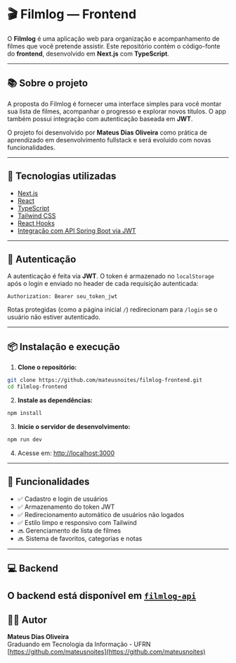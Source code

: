 # 🎬 Filmlog — Frontend

O **Filmlog** é uma aplicação web para organização e acompanhamento de filmes que você pretende assistir. Este repositório contém o código-fonte do **frontend**, desenvolvido em **Next.js** com **TypeScript**.

---

## 📚 Sobre o projeto

A proposta do Filmlog é fornecer uma interface simples para você montar sua lista de filmes, acompanhar o progresso e explorar novos títulos. O app também possui integração com autenticação baseada em **JWT**.

O projeto foi desenvolvido por **Mateus Dias Oliveira** como prática de aprendizado em desenvolvimento fullstack e será evoluído com novas funcionalidades.

---

## 🚀 Tecnologias utilizadas

- [Next.js](https://nextjs.org/)
- [React](https://reactjs.org/)
- [TypeScript](https://www.typescriptlang.org/)
- [Tailwind CSS](https://tailwindcss.com/)
- [React Hooks](https://reactjs.org/docs/hooks-intro.html)
- [Integração com API Spring Boot via JWT](https://github.com/mateusnoites/filmlog-api)

---

## 🔐 Autenticação

A autenticação é feita via **JWT**. O token é armazenado no `localStorage` após o login e enviado no header de cada requisição autenticada:

```
Authorization: Bearer seu_token_jwt
```

Rotas protegidas (como a página inicial `/`) redirecionam para `/login` se o usuário não estiver autenticado.

---

## 📦 Instalação e execução

1. **Clone o repositório:**

```bash
git clone https://github.com/mateusnoites/filmlog-frontend.git
cd filmlog-frontend
```

2. **Instale as dependências:**

```bash
npm install
```

3. **Inicie o servidor de desenvolvimento:**

```bash
npm run dev
```

4. Acesse em: [http://localhost:3000](http://localhost:3000)

---

## 🧠 Funcionalidades

- ✅ Cadastro e login de usuários
- ✅ Armazenamento do token JWT
- ✅ Redirecionamento automático de usuários não logados
- ✅ Estilo limpo e responsivo com Tailwind
- 🔜 Gerenciamento de lista de filmes
- 🔜 Sistema de favoritos, categorias e notas

---

## 💻 Backend

O backend está disponível em [`filmlog-api`](https://github.com/mateusnoites/filmlog-api)
---

## 🧑‍💻 Autor

**Mateus Dias Oliveira**  
Graduando em Tecnologia da Informação - UFRN  
[https://github.com/mateusnoites](https://github.com/mateusnoites)